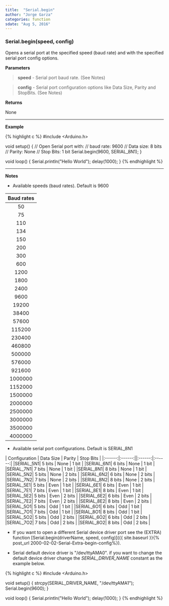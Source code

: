 ```yaml
---
title:  "Serial.begin"
author: "Jorge Garza"
categories: function
sdate: "Aug 5, 2016"
---
```


### Serial.begin(speed, config)

Opens a serial port at the specified speed (baud rate) and with the specified serial port config options. 

**Parameters**

> **speed** - Serial port baud rate. (See Notes)

> **config** - Serial port configuration options like Data Size, Parity and StopBits. (See Notes)

**Returns**

None

____________________

**Example**

{% highlight c %}
#include <Arduino.h>

void setup() {
	// Open Serial port with:
	// baud rate: 9600
	// Data size: 8 bits
	// Parity: None
	// Stop Bits: 1 bit
	Serial.begin(9600, SERIAL_8N1);
}

void loop() {
	Serial.println("Hello World");
	delay(1000);
}
{% endhighlight %}

____________________

**Notes**

- Available speeds (baud rates). Default is 9600

| Baud rates |
|:------:|
| 50            |
| 75            |       
| 110           |
| 134           |
| 150           |
| 200           |
| 300           |
| 600           |
| 1200          |
| 1800          |
| 2400          |
| 9600          |
| 19200         |
| 38400         |
| 57600         |
| 115200        |
| 230400        |
| 460800        |
| 500000        |
| 576000        |
| 921600        |
| 1000000       |
| 1152000       |
| 1500000       |
| 2000000       |
| 2500000       |
| 3000000       |
| 3500000       |
| 4000000       |

- Available serial port configurations. Default is SERIAL_8N1

| Configuration | Data Size | Parity | Stop Bits |
|:------:|:------:||:------:|:------:|
|SERIAL_5N1| 5 bits | None | 1 bit |
|SERIAL_6N1| 6 bits | None | 1 bit |
|SERIAL_7N1| 7 bits | None | 1 bit |
|SERIAL_8N1| 8 bits | None | 1 bit |
|SERIAL_5N2| 5 bits | None | 2 bits |
|SERIAL_6N2| 6 bits | None | 2 bits |
|SERIAL_7N2| 7 bits | None | 2 bits |
|SERIAL_8N2| 8 bits | None | 2 bits |
|SERIAL_5E1| 5 bits | Even | 1 bit |
|SERIAL_6E1| 6 bits | Even | 1 bit |
|SERIAL_7E1| 7 bits | Even | 1 bit |
|SERIAL_8E1| 8 bits | Even | 1 bit |
|SERIAL_5E2| 5 bits | Even | 2 bits |
|SERIAL_6E2| 6 bits | Even | 2 bits |
|SERIAL_7E2| 7 bits | Even | 2 bits |
|SERIAL_8E2| 8 bits | Even | 2 bits |
|SERIAL_5O1| 5 bits | Odd | 1 bit |
|SERIAL_6O1| 6 bits | Odd | 1 bit |
|SERIAL_7O1| 7 bits | Odd | 1 bit |
|SERIAL_8O1| 8 bits | Odd | 1 bit |
|SERIAL_5O2| 5 bits | Odd | 2 bits |
|SERIAL_6O2| 6 bits | Odd | 2 bits |
|SERIAL_7O2| 7 bits | Odd | 2 bits |
|SERIAL_8O2| 8 bits | Odd | 2 bits |

- If you want to open a different Serial device driver port see the (EXTRA) function [Serial.begin(driverName, speed, config)]({{ site.baseurl }}{% post_url 2000-02-02-Serial-Extra-begin-config%}).

- Serial default device driver is "/dev/ttyAMA0". if you want to change the default device driver change the *SERIAL_DRIVER_NAME* constant as the example below. 

{% highlight c %}
#include <Arduino.h>

void setup() {
        strcpy(SERIAL_DRIVER_NAME, "/dev/ttyAMA1");
        Serial.begin(9600);
}

void loop() {
        Serial.println("Hello World");
        delay(1000);
}
{% endhighlight %}


